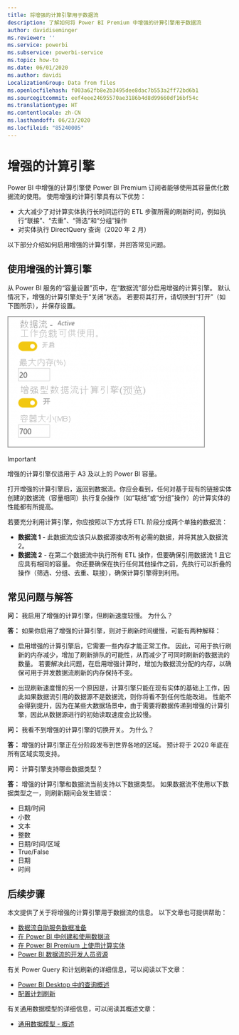```yaml
---
title: 将增强的计算引擎用于数据流
description: 了解如何将 Power BI Premium 中增强的计算引擎用于数据流
author: davidiseminger
ms.reviewer: ''
ms.service: powerbi
ms.subservice: powerbi-service
ms.topic: how-to
ms.date: 06/01/2020
ms.author: davidi
LocalizationGroup: Data from files
ms.openlocfilehash: f003a62fb8e2b3495dee8dac7b553a2ff72bd6b1
ms.sourcegitcommit: eef4eee24695570ae3186b4d8d99660df16bf54c
ms.translationtype: HT
ms.contentlocale: zh-CN
ms.lasthandoff: 06/23/2020
ms.locfileid: "85240005"
---
```

# <a name="the-enhanced-compute-engine"></a>增强的计算引擎

Power BI 中增强的计算引擎使 Power BI Premium 订阅者能够使用其容量优化数据流的使用。 使用增强的计算引擎具有以下优势：

* 大大减少了对计算实体执行长时间运行的 ETL 步骤所需的刷新时间，例如执行“联接”、“去重”、“筛选”和“分组”操作   
* 对实体执行 DirectQuery 查询（2020 年 2 月）

以下部分介绍如何启用增强的计算引擎，并回答常见问题。


## <a name="using-the-enhanced-compute-engine"></a>使用增强的计算引擎

从 Power BI 服务的“容量设置”页中，在“数据流”部分启用增强的计算引擎。  默认情况下，增强的计算引擎处于“关闭”状态。 若要将其打开，请切换到“打开”（如下图所示），并保存设置。 

![打开增强的计算引擎](media/service-dataflows-enhanced-compute-engine/enhanced-compute-engine-01.png)

> [!IMPORTANT]
> 增强的计算引擎仅适用于 A3 及以上的 Power BI 容量。

打开增强的计算引擎后，返回到数据流。你应会看到，任何对基于现有的链接实体创建的数据流（容量相同）执行复杂操作（如“联结”或“分组”操作）的计算实体的性能都有所提高。 

若要充分利用计算引擎，你应按照以下方式将 ETL 阶段分成两个单独的数据流：

* **数据流 1** - 此数据流应该只从数据源接收所有必需的数据，并将其放入数据流 2。
* **数据流 2** - 在第二个数据流中执行所有 ETL 操作，但要确保引用数据流 1 且它应具有相同的容量。 你还要确保在执行任何其他操作之前，先执行可以折叠的操作（筛选、分组、去重、联接），确保计算引擎得到利用。

## <a name="common-questions-and-answers"></a>常见问题与解答

**问：** 我启用了增强的计算引擎，但刷新速度较慢。 为什么？

**答：** 如果你启用了增强的计算引擎，则对于刷新时间缓慢，可能有两种解释：

 - 启用增强的计算引擎后，它需要一些内存才能正常工作。 因此，可用于执行刷新的内存减少，增加了刷新排队的可能性，从而减少了可同时刷新的数据流的数量。 若要解决此问题，在启用增强计算时，增加为数据流分配的内存，以确保可用于并发数据流刷新的内存保持不变。

 - 出现刷新速度慢的另一个原因是，计算引擎只能在现有实体的基础上工作，因此如果数据流引用的数据源不是数据流，则你将看不到任何性能改进。 性能不会得到提升，因为在某些大数据场景中，由于需要将数据传递到增强的计算引擎，因此从数据源进行的初始读取速度会比较慢。  

**问：** 我看不到增强的计算引擎的切换开关。 为什么？

**答：** 增强的计算引擎正在分阶段发布到世界各地的区域。 预计将于 2020 年底在所有区域实现支持。

**问：** 计算引擎支持哪些数据类型？

**答：** 增强的计算引擎和数据流当前支持以下数据类型。 如果数据流不使用以下数据类型之一，则刷新期间会发生错误：

* 日期/时间
* 小数
* 文本
* 整数
* 日期/时间/区域
* True/False
* 日期
* 时间

## <a name="next-steps"></a>后续步骤

本文提供了关于将增强的计算引擎用于数据流的信息。 以下文章也可提供帮助：

* [数据流自助服务数据准备](service-dataflows-overview.md)
* [在 Power BI 中创建和使用数据流](service-dataflows-create-use.md)
* [在 Power BI Premium 上使用计算实体](service-dataflows-computed-entities-premium.md)
* [Power BI 数据流的开发人员资源](service-dataflows-developer-resources.md)

有关 Power Query 和计划刷新的详细信息，可以阅读以下文章：
* [Power BI Desktop 中的查询概述](desktop-query-overview.md)
* [配置计划刷新](../connect-data/refresh-scheduled-refresh.md)

有关通用数据模型的详细信息，可以阅读其概述文章：
* [通用数据模型 - 概述](https://docs.microsoft.com/powerapps/common-data-model/overview)
